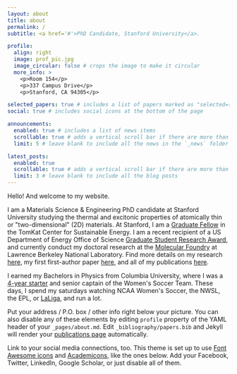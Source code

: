```yaml
---
layout: about
title: about
permalink: /
subtitle: <a href='#'>PhD Candidate, Stanford University</a>. 

profile:
  align: right
  image: prof_pic.jpg
  image_circular: false # crops the image to make it circular
  more_info: >
    <p>Room 154</p>
    <p>337 Campus Drive</p>
    <p>Stanford, CA 94305</p>

selected_papers: true # includes a list of papers marked as "selected={true}"
social: true # includes social icons at the bottom of the page

announcements:
  enabled: true # includes a list of news items
  scrollable: true # adds a vertical scroll bar if there are more than 3 news items
  limit: 5 # leave blank to include all the news in the `_news` folder

latest_posts:
  enabled: true
  scrollable: true # adds a vertical scroll bar if there are more than 3 new posts items
  limit: 3 # leave blank to include all the blog posts
---
```


Hello! And welcome to my website. 

I am a Materials Science & Engineering PhD candidate at Stanford University studying the thermal and excitonic properties of atomically thin or "two-dimensional" (2D) materials. At Stanford, I am a [Graduate Fellow](https://tomkat.stanford.edu/people/amalya-johnson) in the TomKat Center for Sustainable Energy. I am a recent recipient of a US Department of Energy Office of Science [Graduate Student Research Award](https://science.osti.gov/wdts/scgsr), and currently conduct my doctoral research at the [Molecular Foundry](https://foundry.lbl.gov/) at Lawrence Berkeley National Laboratory. Find more details on my research [here](https://amalyacox.github.io/research/), my first first-author paper [here](https://www.science.org/doi/10.1126/sciadv.adj8819), and all of my publications [here](https://amalyacox.github.io/publications/).  

I earned my Bachelors in Physics from Columbia University, where I was a [4-year starter](https://www.columbiaspectator.com/sports/2019/11/12/one-of-the-best-players-in-the-history-of-this-program-amalya-johnson-ends-a-career-filled-with-many-accolades-and-even-more-memories/) and senior captain of the Women's Soccer Team. These days, I spend my saturdays watching NCAA Women's Soccer, the NWSL, the EPL, or [LaLiga](https://upload.wikimedia.org/wikipedia/commons/f/f3/Mes_que_un_club-FC_Barcelona.JPG), and run a lot. 

Put your address / P.O. box / other info right below your picture. You can also disable any of these elements by editing `profile` property of the YAML header of your `_pages/about.md`. Edit `_bibliography/papers.bib` and Jekyll will render your [publications page](/al-folio/publications/) automatically.

Link to your social media connections, too. This theme is set up to use [Font Awesome icons](https://fontawesome.com/) and [Academicons](https://jpswalsh.github.io/academicons/), like the ones below. Add your Facebook, Twitter, LinkedIn, Google Scholar, or just disable all of them.
